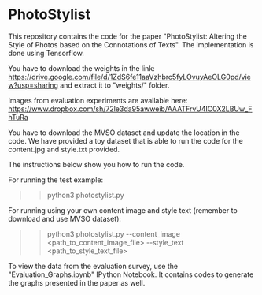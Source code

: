 # PhotoStylist
This repository contains the code for the paper "PhotoStylist: Altering the Style of Photos based on the Connotations of Texts". 
The implementation is done using Tensorflow. 

You have to download the weights in the link: https://drive.google.com/file/d/1ZdS6fe11aaVzhbrc5fyLOvuyAeOLG0pd/view?usp=sharing and extract it to "weights/" folder.

Images from evaluation experiments are available here: https://www.dropbox.com/sh/72le3da95awweib/AAATFrvU4IC0X2LBUw_FhTuRa

You have to download the MVSO dataset and update the location in the code. We have provided a toy dataset that is able to run the code for the content.jpg and style.txt provided.

The instructions below show you how to run the code.

For running the test example:

>> python3 photostylist.py

For running using your own content image and style text (remember to download and use MVSO dataset):

>> python3 photostylist.py --content_image <path_to_content_image_file> --style_text <path_to_style_text_file>

To view the data from the evaluation survey, use the "Evaluation_Graphs.ipynb" IPython Notebook. It contains codes to generate the graphs presented in the paper as well.
